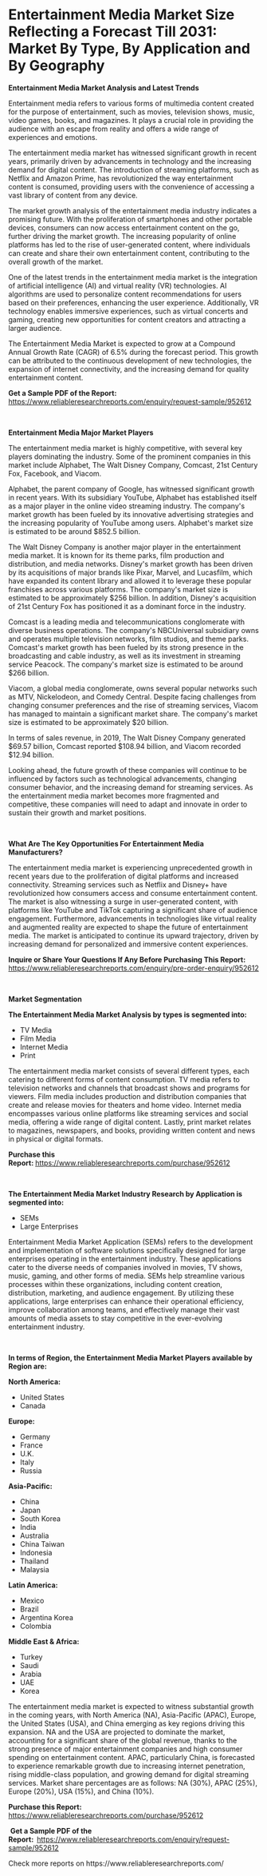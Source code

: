 <p><h1>Entertainment Media Market Size Reflecting a Forecast Till 2031: Market By Type, By Application and By Geography</h1></p><p><strong>Entertainment Media Market Analysis and Latest Trends</strong></p>
<p><p>Entertainment media refers to various forms of multimedia content created for the purpose of entertainment, such as movies, television shows, music, video games, books, and magazines. It plays a crucial role in providing the audience with an escape from reality and offers a wide range of experiences and emotions.</p><p>The entertainment media market has witnessed significant growth in recent years, primarily driven by advancements in technology and the increasing demand for digital content. The introduction of streaming platforms, such as Netflix and Amazon Prime, has revolutionized the way entertainment content is consumed, providing users with the convenience of accessing a vast library of content from any device.</p><p>The market growth analysis of the entertainment media industry indicates a promising future. With the proliferation of smartphones and other portable devices, consumers can now access entertainment content on the go, further driving the market growth. The increasing popularity of online platforms has led to the rise of user-generated content, where individuals can create and share their own entertainment content, contributing to the overall growth of the market.</p><p>One of the latest trends in the entertainment media market is the integration of artificial intelligence (AI) and virtual reality (VR) technologies. AI algorithms are used to personalize content recommendations for users based on their preferences, enhancing the user experience. Additionally, VR technology enables immersive experiences, such as virtual concerts and gaming, creating new opportunities for content creators and attracting a larger audience.</p><p>The Entertainment Media Market is expected to grow at a Compound Annual Growth Rate (CAGR) of 6.5% during the forecast period. This growth can be attributed to the continuous development of new technologies, the expansion of internet connectivity, and the increasing demand for quality entertainment content.</p></p>
<p><strong>Get a Sample PDF of the Report:&nbsp;</strong> <a href="https://www.reliableresearchreports.com/enquiry/request-sample/952612">https://www.reliableresearchreports.com/enquiry/request-sample/952612</a></p>
<p>&nbsp;</p>
<p><strong>Entertainment Media Major Market Players</strong></p>
<p><p>The entertainment media market is highly competitive, with several key players dominating the industry. Some of the prominent companies in this market include Alphabet, The Walt Disney Company, Comcast, 21st Century Fox, Facebook, and Viacom.</p><p>Alphabet, the parent company of Google, has witnessed significant growth in recent years. With its subsidiary YouTube, Alphabet has established itself as a major player in the online video streaming industry. The company's market growth has been fueled by its innovative advertising strategies and the increasing popularity of YouTube among users. Alphabet's market size is estimated to be around $852.5 billion.</p><p>The Walt Disney Company is another major player in the entertainment media market. It is known for its theme parks, film production and distribution, and media networks. Disney's market growth has been driven by its acquisitions of major brands like Pixar, Marvel, and Lucasfilm, which have expanded its content library and allowed it to leverage these popular franchises across various platforms. The company's market size is estimated to be approximately $256 billion. In addition, Disney's acquisition of 21st Century Fox has positioned it as a dominant force in the industry.</p><p>Comcast is a leading media and telecommunications conglomerate with diverse business operations. The company's NBCUniversal subsidiary owns and operates multiple television networks, film studios, and theme parks. Comcast's market growth has been fueled by its strong presence in the broadcasting and cable industry, as well as its investment in streaming service Peacock. The company's market size is estimated to be around $266 billion.</p><p>Viacom, a global media conglomerate, owns several popular networks such as MTV, Nickelodeon, and Comedy Central. Despite facing challenges from changing consumer preferences and the rise of streaming services, Viacom has managed to maintain a significant market share. The company's market size is estimated to be approximately $20 billion.</p><p>In terms of sales revenue, in 2019, The Walt Disney Company generated $69.57 billion, Comcast reported $108.94 billion, and Viacom recorded $12.94 billion.</p><p>Looking ahead, the future growth of these companies will continue to be influenced by factors such as technological advancements, changing consumer behavior, and the increasing demand for streaming services. As the entertainment media market becomes more fragmented and competitive, these companies will need to adapt and innovate in order to sustain their growth and market positions.</p></p>
<p>&nbsp;</p>
<p><strong>What Are The Key Opportunities For Entertainment Media Manufacturers?</strong></p>
<p><p>The entertainment media market is experiencing unprecedented growth in recent years due to the proliferation of digital platforms and increased connectivity. Streaming services such as Netflix and Disney+ have revolutionized how consumers access and consume entertainment content. The market is also witnessing a surge in user-generated content, with platforms like YouTube and TikTok capturing a significant share of audience engagement. Furthermore, advancements in technologies like virtual reality and augmented reality are expected to shape the future of entertainment media. The market is anticipated to continue its upward trajectory, driven by increasing demand for personalized and immersive content experiences.</p></p>
<p><strong>Inquire or Share Your Questions If Any Before Purchasing This Report:</strong> <a href="https://www.reliableresearchreports.com/enquiry/pre-order-enquiry/952612">https://www.reliableresearchreports.com/enquiry/pre-order-enquiry/952612</a></p>
<p>&nbsp;</p>
<p><strong>Market Segmentation</strong></p>
<p><strong>The Entertainment Media Market Analysis by types is segmented into:</strong></p>
<p><ul><li>TV Media</li><li>Film Media</li><li>Internet Media</li><li>Print</li></ul></p>
<p><p>The entertainment media market consists of several different types, each catering to different forms of content consumption. TV media refers to television networks and channels that broadcast shows and programs for viewers. Film media includes production and distribution companies that create and release movies for theaters and home video. Internet media encompasses various online platforms like streaming services and social media, offering a wide range of digital content. Lastly, print market relates to magazines, newspapers, and books, providing written content and news in physical or digital formats.</p></p>
<p><strong>Purchase this Report:&nbsp;</strong><a href="https://www.reliableresearchreports.com/purchase/952612">https://www.reliableresearchreports.com/purchase/952612</a></p>
<p>&nbsp;</p>
<p><strong>The Entertainment Media Market Industry Research by Application is segmented into:</strong></p>
<p><ul><li>SEMs</li><li>Large Enterprises</li></ul></p>
<p><p>Entertainment Media Market Application (SEMs) refers to the development and implementation of software solutions specifically designed for large enterprises operating in the entertainment industry. These applications cater to the diverse needs of companies involved in movies, TV shows, music, gaming, and other forms of media. SEMs help streamline various processes within these organizations, including content creation, distribution, marketing, and audience engagement. By utilizing these applications, large enterprises can enhance their operational efficiency, improve collaboration among teams, and effectively manage their vast amounts of media assets to stay competitive in the ever-evolving entertainment industry.</p></p>
<p>&nbsp;</p>
<p><strong>In terms of Region, the Entertainment Media Market Players available by Region are:</strong></p>
<p>
    <p> <strong> North America: </strong>
        <ul>
            <li>United States</li>
            <li>Canada</li>
        </ul>
        </p> 
    <p> <strong> Europe: </strong>
        <ul>
            <li>Germany</li>
            <li>France</li>
            <li>U.K.</li>
            <li>Italy</li>
            <li>Russia</li>
        </ul>
        </p> 
    <p> <strong> Asia-Pacific: </strong>
        <ul>
            <li>China</li>
            <li>Japan</li>
            <li>South Korea</li>
            <li>India</li>
            <li>Australia</li>
            <li>China Taiwan</li>
            <li>Indonesia</li>
            <li>Thailand</li>
            <li>Malaysia</li>
        </ul>
        </p> 
    <p> <strong> Latin America: </strong>
        <ul>
            <li>Mexico</li>
            <li>Brazil</li>
            <li>Argentina Korea</li>
            <li>Colombia</li>
        </ul>
        </p> 
    <p> <strong> Middle East & Africa: </strong>
        <ul>
            <li>Turkey</li>
            <li>Saudi</li>
            <li>Arabia</li>
            <li>UAE</li>
            <li>Korea</li>
        </ul>
    </p>
    </p>
<p><p>The entertainment media market is expected to witness substantial growth in the coming years, with North America (NA), Asia-Pacific (APAC), Europe, the United States (USA), and China emerging as key regions driving this expansion. NA and the USA are projected to dominate the market, accounting for a significant share of the global revenue, thanks to the strong presence of major entertainment companies and high consumer spending on entertainment content. APAC, particularly China, is forecasted to experience remarkable growth due to increasing internet penetration, rising middle-class population, and growing demand for digital streaming services. Market share percentages are as follows: NA (30%), APAC (25%), Europe (20%), USA (15%), and China (10%).</p></p>
<p><strong>Purchase this Report: </strong><a href="https://www.reliableresearchreports.com/purchase/952612">https://www.reliableresearchreports.com/purchase/952612</a></p>
<p>&nbsp;<strong>Get a Sample PDF of the Report:&nbsp;&nbsp;</strong><a href="https://www.reliableresearchreports.com/enquiry/request-sample/952612">https://www.reliableresearchreports.com/enquiry/request-sample/952612</a></p>
<p><strong></strong></p>
<p>Check more reports on https://www.reliableresearchreports.com/</p>